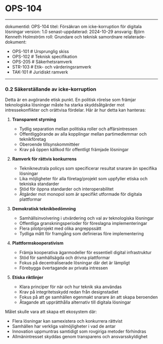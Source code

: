 # OPS-104
---
dokumentid: OPS-104
titel: Försäkran om icke-korruption för digitala lösningar
version: 1.0
senast-uppdaterad: 2024-10-29
ansvarig: Björn Kenneth Holmström
roll: Grundare och teknisk samordnare
relaterade-dokument:
  - OPS-101 # Ursprunglig skiss
  - OPS-102 # Teknisk specifikation
  - OPS-205 # Säkerhetsramverk
  - STR-103 # Etik- och värderingsramverk
  - TAK-101 # Juridiskt ramverk
---

### 0.2 Säkerställande av icke-korruption

Detta är en avgörande etisk punkt. En politisk rörelse som främjar teknologiska lösningar måste ha starka skyddsåtgärder mot intressekonflikter och orättvisa fördelar. Här är hur detta kan hanteras:

1. **Transparent styrning**
   - Tydlig separation mellan politiska roller och affärsintressen  
   - Offentliggörande av alla kopplingar mellan partimedlemmar och teknikföretag  
   - Oberoende tillsynskommittéer  
   - Krav på öppen källkod för offentligt främjade lösningar  

2. **Ramverk för rättvis konkurrens**
   - Teknikneutrala policys som specificerar resultat snarare än specifika lösningar  
   - Lika möjligheter för alla företag/projekt som uppfyller etiska och tekniska standarder  
   - Stöd för öppna standarder och interoperabilitet  
   - Åtgärder mot monopol som är specifikt utformade för digitala plattformar  

3. **Demokratisk teknikbedömning**
   - Samhällsinvolvering i utvärdering och val av teknologiska lösningar  
   - Offentliga granskningsperioder för föreslagna implementeringar  
   - Flera pilotprojekt med olika angreppssätt  
   - Tydliga mått för framgång som definieras före implementering  

4. **Plattformskooperativism**
   - Främja kooperativa ägarmodeller för essentiell digital infrastruktur  
   - Stöd för samhällsägda och drivna plattformar  
   - Fokus på decentraliserade lösningar där det är lämpligt  
   - Förebygga övertagande av privata intressen  

5. **Etiska riktlinjer**
   - Klara principer för när och hur teknik ska användas  
   - Krav på integritetsskydd redan från designstadiet  
   - Fokus på att ge samhällen egenmakt snarare än att skapa beroenden  
   - Åtagande att upprätthålla alternativ till digitala lösningar  

Målet skulle vara att skapa ett ekosystem där:  
- Flera lösningar kan samexistera och konkurrera rättvist  
- Samhällen har verkliga valmöjligheter i vad de antar  
- Innovation uppmuntras samtidigt som rovgiriga metoder förhindras  
- Allmänintresset skyddas genom transparens och ansvarsskyldighet  

